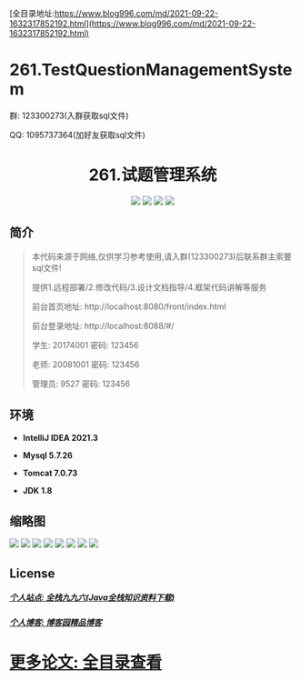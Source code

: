 [全目录地址:https://www.blog996.com/md/2021-09-22-1632317852192.html](https://www.blog996.com/md/2021-09-22-1632317852192.html)
# 261.TestQuestionManagementSystem

<p>群: 123300273(入群获取sql文件)</p>
<p>QQ: 1095737364(加好友获取sql文件)</p>

<p><h1 align="center">261.试题管理系统</h1></p>


<p align="center">
	<img src="https://img.shields.io/badge/jdk-1.8-orange.svg"/>
    <img src="https://img.shields.io/badge/springboot-5.x-lightgrey.svg"/>
    <img src="https://img.shields.io/badge/vue-3.x-blue.svg"/>
    <img src="https://img.shields.io/badge/mybatis-5.x-yellow.svg"/>
</p>

## 简介

> 本代码来源于网络,仅供学习参考使用,请入群(123300273)后联系群主索要sql文件!
>
> 提供1.远程部署/2.修改代码/3.设计文档指导/4.框架代码讲解等服务
>
> 前台首页地址: http://localhost:8080/front/index.html
>
> 前台登录地址: http://localhost:8088/#/
>
> 学生: 20174001 密码: 123456
> 
> 老师: 20081001 密码: 123456
>
> 管理员: 9527   密码: 123456
>

## 环境

- <b>IntelliJ IDEA 2021.3</b>

- <b>Mysql 5.7.26</b>

- <b>Tomcat 7.0.73</b>

- <b>JDK 1.8</b>




## 缩略图

![](https://img2023.cnblogs.com/blog/588112/202307/588112-20230706143143689-435857416.png)
![](https://img2023.cnblogs.com/blog/588112/202307/588112-20230706143149096-1327260753.png)
![](https://img2023.cnblogs.com/blog/588112/202307/588112-20230706143154852-1832618715.png)
![](https://img2023.cnblogs.com/blog/588112/202307/588112-20230706143159899-1652903691.png)
![](https://img2023.cnblogs.com/blog/588112/202307/588112-20230706143208133-510048586.png)
![](https://img2023.cnblogs.com/blog/588112/202307/588112-20230706143213949-796711189.png)
![](https://img2023.cnblogs.com/blog/588112/202307/588112-20230706143218043-305628136.png)
![](https://img2023.cnblogs.com/blog/588112/202307/588112-20230706143222783-927975148.png)





## License

##### [个人站点: 全栈九九六(Java全栈知识资料下载)](https://www.blog996.com/)
##### [个人博客: 博客园精品博客](https://www.cnblogs.com/yysbolg/)
# [更多论文: 全目录查看](https://www.blog996.com/md/2021-09-22-1632317852192.html)


